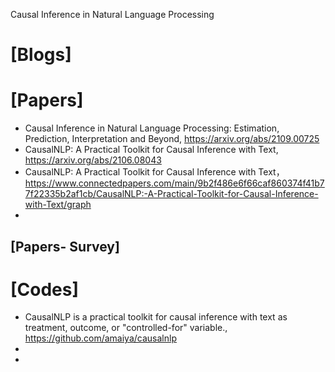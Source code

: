 Causal Inference in Natural Language Processing


# [Blogs]

# [Papers]
+ Causal Inference in Natural Language Processing: Estimation, Prediction, Interpretation and Beyond, https://arxiv.org/abs/2109.00725
+ CausalNLP: A Practical Toolkit for Causal Inference with Text, https://arxiv.org/abs/2106.08043
+ CausalNLP: A Practical Toolkit for Causal Inference with Text， https://www.connectedpapers.com/main/9b2f486e6f66caf860374f41b77f22335b2af1cb/CausalNLP:-A-Practical-Toolkit-for-Causal-Inference-with-Text/graph
+ 

## [Papers- Survey]


# [Codes]
+ CausalNLP is a practical toolkit for causal inference with text as treatment, outcome, or "controlled-for" variable., https://github.com/amaiya/causalnlp
+ 
+ 

